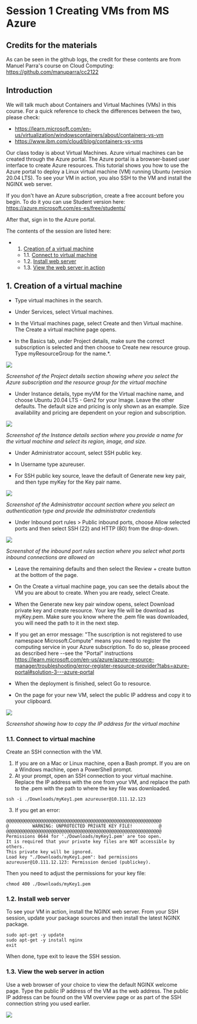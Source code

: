 # Session 1 Creating VMs from MS Azure

## Credits for the materials

As can be seen in the github logs, the credit for these contents are from Manuel Parra's course on Cloud Computing: 
https://github.com/manuparra/cc2122

## Introduction

We will talk much about Containers and Virtual Machines (VMs) in this course. For a quick reference to check the differences between the two, please check: 
* https://learn.microsoft.com/en-us/virtualization/windowscontainers/about/containers-vs-vm
* https://www.ibm.com/cloud/blog/containers-vs-vms

Our class today is about Virtual Machines. Azure virtual machines can be created through the Azure portal. The Azure portal is a browser-based user interface to create Azure resources. This tutorial shows you how to use the Azure portal to deploy a Linux virtual machine (VM) running Ubuntu (version 20.04 LTS). To see your VM in action, you also SSH to the VM and install the NGINX web server.

If you don't have an Azure subscription, create a free account before you begin. To do it you can use Student version here: https://azure.microsoft.com/es-es/free/students/

After that, sign in to the Azure portal.

The contents of the session are listed here:
<!-- vscode-markdown-toc -->
* 1. [Creation of a virtual machine](#Createvirtualmachine)
	* 1.1. [Connect to virtual machine](#Connecttovirtualmachine)
	* 1.2. [Install web server](#Installwebserver)
	* 1.3. [View the web server in action](#Viewthewebserverinaction)

<!-- vscode-markdown-toc-config
	numbering=true
	autoSave=true
	/vscode-markdown-toc-config -->
<!-- /vscode-markdown-toc -->


##  1. <a name='Createvirtualmachine'></a>Creation of a virtual machine

- Type virtual machines in the search.

- Under Services, select Virtual machines.

- In the Virtual machines page, select Create and then Virtual machine. The Create a virtual machine page opens.

- In the Basics tab, under Project details, make sure the correct subscription is selected and then choose to Create new resource group. Type myResourceGroup for the name.*.

![](https://docs.microsoft.com/en-us/azure/virtual-machines/linux/media/quick-create-portal/project-details.png)

*Screenshot of the Project details section showing where you select the Azure subscription and the resource group for the virtual machine*

- Under Instance details, type myVM for the Virtual machine name, and choose Ubuntu 20.04 LTS - Gen2 for your Image. Leave the other defaults. The default size and pricing is only shown as an example. Size availability and pricing are dependent on your region and subscription.

![](https://docs.microsoft.com/en-us/azure/virtual-machines/linux/media/quick-create-portal/instance-details.png)


*Screenshot of the Instance details section where you provide a name for the virtual machine and select its region, image, and size.*

- Under Administrator account, select SSH public key.

- In Username type azureuser.

- For SSH public key source, leave the default of Generate new key pair, and then type myKey for the Key pair name.

![](https://docs.microsoft.com/en-us/azure/virtual-machines/linux/media/quick-create-portal/administrator-account.png)

*Screenshot of the Administrator account section where you select an authentication type and provide the administrator credentials*

- Under Inbound port rules > Public inbound ports, choose Allow selected ports and then select SSH (22) and HTTP (80) from the drop-down.

![](https://docs.microsoft.com/en-us/azure/virtual-machines/linux/media/quick-create-portal/inbound-port-rules.png)

*Screenshot of the inbound port rules section where you select what ports inbound connections are allowed on*

- Leave the remaining defaults and then select the Review + create button at the bottom of the page.

- On the Create a virtual machine page, you can see the details about the VM you are about to create. When you are ready, select Create.

- When the Generate new key pair window opens, select Download private key and create resource. Your key file will be download as myKey.pem. Make sure you know where the .pem file was downloaded, you will need the path to it in the next step.

- If you get an error message: "The suscription is not registered to use namespace Microsoft.Compute" means you need to register the computing service in your Azure subscription. To do so, please proceed as described here --see the "Portal" instructions https://learn.microsoft.com/en-us/azure/azure-resource-manager/troubleshooting/error-register-resource-provider?tabs=azure-portal#solution-3---azure-portal

- When the deployment is finished, select Go to resource.

- On the page for your new VM, select the public IP address and copy it to your clipboard.

![](https://docs.microsoft.com/en-us/azure/virtual-machines/linux/media/quick-create-portal/ip-address.png)

*Screenshot showing how to copy the IP address for the virtual machine*

###  1.1. <a name='Connecttovirtualmachine'></a>Connect to virtual machine

Create an SSH connection with the VM.

1. If you are on a Mac or Linux machine, open a Bash prompt. If you are on a Windows machine, open a PowerShell prompt.
2. At your prompt, open an SSH connection to your virtual machine. Replace the IP address with the one from your VM, and replace the path to the .pem with the path to where the key file was downloaded.

```
ssh -i ./Downloads/myKey1.pem azureuser@10.111.12.123
```

3. If you get an error: 
```
@@@@@@@@@@@@@@@@@@@@@@@@@@@@@@@@@@@@@@@@@@@@@@@@@@@@@@@@@@@
@         WARNING: UNPROTECTED PRIVATE KEY FILE!          @
@@@@@@@@@@@@@@@@@@@@@@@@@@@@@@@@@@@@@@@@@@@@@@@@@@@@@@@@@@@
Permissions 0644 for './Downloads/myKey1.pem' are too open.
It is required that your private key files are NOT accessible by others.
This private key will be ignored.
Load key "./Downloads/myKey1.pem": bad permissions
azureuser@10.111.12.123: Permission denied (publickey).
```
Then you need to adjust the permissions for your key file: 
```
chmod 400 ./Downloads/myKey1.pem
```
###  1.2. <a name='Installwebserver'></a>Install web server

To see your VM in action, install the NGINX web server. From your SSH session, update your package sources and then install the latest NGINX package.

```
sudo apt-get -y update
sudo apt-get -y install nginx
exit

```

When done, type exit to leave the SSH session.

###  1.3. <a name='Viewthewebserverinaction'></a>View the web server in action

Use a web browser of your choice to view the default NGINX welcome page. Type the public IP address of the VM as the web address. The public IP address can be found on the VM overview page or as part of the SSH connection string you used earlier.

![](https://docs.microsoft.com/en-us/azure/virtual-machines/linux/media/quick-create-portal/nginx.png)
